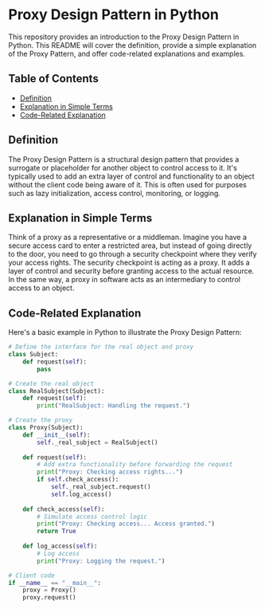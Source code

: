 # Proxy Design Pattern in Python

This repository provides an introduction to the Proxy Design Pattern in Python. This README will cover the definition, provide a simple explanation of the Proxy Pattern, and offer code-related explanations and examples.

## Table of Contents
- [Definition](#definition)
- [Explanation in Simple Terms](#explanation-in-simple-terms)
- [Code-Related Explanation](#code-related-explanation)

## Definition

The Proxy Design Pattern is a structural design pattern that provides a surrogate or placeholder for another object to control access to it. It's typically used to add an extra layer of control and functionality to an object without the client code being aware of it. This is often used for purposes such as lazy initialization, access control, monitoring, or logging.

## Explanation in Simple Terms

Think of a proxy as a representative or a middleman. Imagine you have a secure access card to enter a restricted area, but instead of going directly to the door, you need to go through a security checkpoint where they verify your access rights. The security checkpoint is acting as a proxy. It adds a layer of control and security before granting access to the actual resource. In the same way, a proxy in software acts as an intermediary to control access to an object.

## Code-Related Explanation

Here's a basic example in Python to illustrate the Proxy Design Pattern:

```python
# Define the interface for the real object and proxy
class Subject:
    def request(self):
        pass

# Create the real object
class RealSubject(Subject):
    def request(self):
        print("RealSubject: Handling the request.")

# Create the proxy
class Proxy(Subject):
    def __init__(self):
        self._real_subject = RealSubject()
    
    def request(self):
        # Add extra functionality before forwarding the request
        print("Proxy: Checking access rights...")
        if self.check_access():
            self._real_subject.request()
            self.log_access()
    
    def check_access(self):
        # Simulate access control logic
        print("Proxy: Checking access... Access granted.")
        return True
    
    def log_access(self):
        # Log access
        print("Proxy: Logging the request.")

# Client code
if __name__ == "__main__":
    proxy = Proxy()
    proxy.request()
